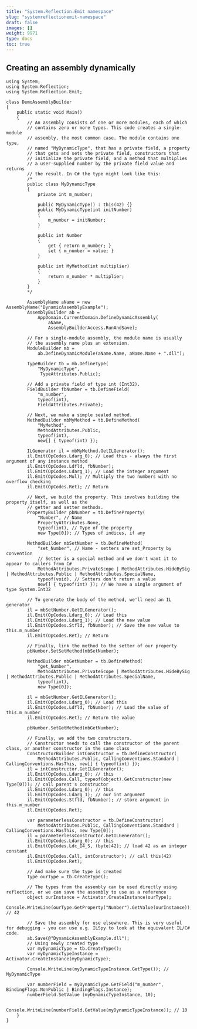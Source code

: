 ```yaml
---
title: "System.Reflection.Emit namespace"
slug: "systemreflectionemit-namespace"
draft: false
images: []
weight: 9971
type: docs
toc: true
---
```


## Creating an assembly dynamically
<!-- language: c# -->

    using System;
    using System.Reflection;
    using System.Reflection.Emit;

    class DemoAssemblyBuilder
    {
        public static void Main()
        {
            // An assembly consists of one or more modules, each of which
            // contains zero or more types. This code creates a single-module
            // assembly, the most common case. The module contains one type,
            // named "MyDynamicType", that has a private field, a property 
            // that gets and sets the private field, constructors that 
            // initialize the private field, and a method that multiplies 
            // a user-supplied number by the private field value and returns
            // the result. In C# the type might look like this:
            /*
            public class MyDynamicType
            {
                private int m_number;

                public MyDynamicType() : this(42) {}
                public MyDynamicType(int initNumber)
                {
                    m_number = initNumber;
                }

                public int Number
                {
                    get { return m_number; }
                    set { m_number = value; }
                }

                public int MyMethod(int multiplier)
                {
                    return m_number * multiplier;
                }
            }
            */

            AssemblyName aName = new AssemblyName("DynamicAssemblyExample");
            AssemblyBuilder ab =
                AppDomain.CurrentDomain.DefineDynamicAssembly(
                    aName,
                    AssemblyBuilderAccess.RunAndSave);

            // For a single-module assembly, the module name is usually
            // the assembly name plus an extension.
            ModuleBuilder mb =
                ab.DefineDynamicModule(aName.Name, aName.Name + ".dll");

            TypeBuilder tb = mb.DefineType(
                "MyDynamicType",
                 TypeAttributes.Public);

            // Add a private field of type int (Int32).
            FieldBuilder fbNumber = tb.DefineField(
                "m_number",
                typeof(int),
                FieldAttributes.Private);

            // Next, we make a simple sealed method.
            MethodBuilder mbMyMethod = tb.DefineMethod(
                "MyMethod",
                MethodAttributes.Public,
                typeof(int),
                new[] { typeof(int) });

            ILGenerator il = mbMyMethod.GetILGenerator();
            il.Emit(OpCodes.Ldarg_0); // Load this - always the first argument of any instance method
            il.Emit(OpCodes.Ldfld, fbNumber);
            il.Emit(OpCodes.Ldarg_1); // Load the integer argument
            il.Emit(OpCodes.Mul); // Multiply the two numbers with no overflow checking
            il.Emit(OpCodes.Ret); // Return

            // Next, we build the property. This involves building the property itself, as well as the
            // getter and setter methods.
            PropertyBuilder pbNumber = tb.DefineProperty(
                "Number", // Name
                PropertyAttributes.None, 
                typeof(int), // Type of the property
                new Type[0]); // Types of indices, if any

            MethodBuilder mbSetNumber = tb.DefineMethod(
                "set_Number", // Name - setters are set_Property by convention
                // Setter is a special method and we don't want it to appear to callers from C#
                MethodAttributes.PrivateScope | MethodAttributes.HideBySig | MethodAttributes.Public | MethodAttributes.SpecialName,
                typeof(void), // Setters don't return a value
                new[] { typeof(int) }); // We have a single argument of type System.Int32

            // To generate the body of the method, we'll need an IL generator
            il = mbSetNumber.GetILGenerator();
            il.Emit(OpCodes.Ldarg_0); // Load this
            il.Emit(OpCodes.Ldarg_1); // Load the new value
            il.Emit(OpCodes.Stfld, fbNumber); // Save the new value to this.m_number
            il.Emit(OpCodes.Ret); // Return

            // Finally, link the method to the setter of our property
            pbNumber.SetSetMethod(mbSetNumber);

            MethodBuilder mbGetNumber = tb.DefineMethod(
                "get_Number",
                MethodAttributes.PrivateScope | MethodAttributes.HideBySig | MethodAttributes.Public | MethodAttributes.SpecialName,
                typeof(int),
                new Type[0]);

            il = mbGetNumber.GetILGenerator();
            il.Emit(OpCodes.Ldarg_0); // Load this
            il.Emit(OpCodes.Ldfld, fbNumber); // Load the value of this.m_number
            il.Emit(OpCodes.Ret); // Return the value

            pbNumber.SetGetMethod(mbGetNumber);
            
            // Finally, we add the two constructors.
            // Constructor needs to call the constructor of the parent class, or another constructor in the same class
            ConstructorBuilder intConstructor = tb.DefineConstructor(
                MethodAttributes.Public, CallingConventions.Standard | CallingConventions.HasThis, new[] { typeof(int) });
            il = intConstructor.GetILGenerator();
            il.Emit(OpCodes.Ldarg_0); // this
            il.Emit(OpCodes.Call, typeof(object).GetConstructor(new Type[0])); // call parent's constructor
            il.Emit(OpCodes.Ldarg_0); // this
            il.Emit(OpCodes.Ldarg_1); // our int argument
            il.Emit(OpCodes.Stfld, fbNumber); // store argument in this.m_number
            il.Emit(OpCodes.Ret);

            var parameterlessConstructor = tb.DefineConstructor(
                MethodAttributes.Public, CallingConventions.Standard | CallingConventions.HasThis, new Type[0]);
            il = parameterlessConstructor.GetILGenerator();
            il.Emit(OpCodes.Ldarg_0); // this
            il.Emit(OpCodes.Ldc_I4_S, (byte)42); // load 42 as an integer constant
            il.Emit(OpCodes.Call, intConstructor); // call this(42)
            il.Emit(OpCodes.Ret);

            // And make sure the type is created
            Type ourType = tb.CreateType();

            // The types from the assembly can be used directly using reflection, or we can save the assembly to use as a reference
            object ourInstance = Activator.CreateInstance(ourType);
            Console.WriteLine(ourType.GetProperty("Number").GetValue(ourInstance)); // 42
            
            // Save the assembly for use elsewhere. This is very useful for debugging - you can use e.g. ILSpy to look at the equivalent IL/C# code.
            ab.Save(@"DynamicAssemblyExample.dll");
            // Using newly created type
            var myDynamicType = tb.CreateType();
            var myDynamicTypeInstance = Activator.CreateInstance(myDynamicType);

            Console.WriteLine(myDynamicTypeInstance.GetType()); // MyDynamicType

            var numberField = myDynamicType.GetField("m_number", BindingFlags.NonPublic | BindingFlags.Instance);
            numberField.SetValue (myDynamicTypeInstance, 10);

            Console.WriteLine(numberField.GetValue(myDynamicTypeInstance)); // 10
        }
    }

